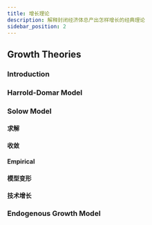 ```yaml
---
title: 增长理论
description: 解释封闭经济体总产出怎样增长的经典理论
sidebar_position: 2
---
```


## Growth Theories

### Introduction

### Harrold-Domar Model

### Solow Model

#### 求解

#### 收敛

#### Empirical

#### 模型变形

#### 技术增长

### Endogenous Growth Model
